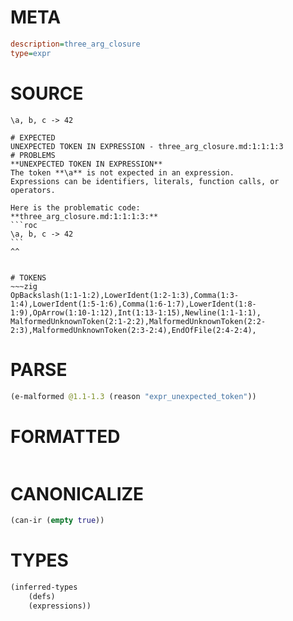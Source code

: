 # META
~~~ini
description=three_arg_closure
type=expr
~~~
# SOURCE
~~~roc
\a, b, c -> 42
~~~
~~~
# EXPECTED
UNEXPECTED TOKEN IN EXPRESSION - three_arg_closure.md:1:1:1:3
# PROBLEMS
**UNEXPECTED TOKEN IN EXPRESSION**
The token **\a** is not expected in an expression.
Expressions can be identifiers, literals, function calls, or operators.

Here is the problematic code:
**three_arg_closure.md:1:1:1:3:**
```roc
\a, b, c -> 42
```
^^


# TOKENS
~~~zig
OpBackslash(1:1-1:2),LowerIdent(1:2-1:3),Comma(1:3-1:4),LowerIdent(1:5-1:6),Comma(1:6-1:7),LowerIdent(1:8-1:9),OpArrow(1:10-1:12),Int(1:13-1:15),Newline(1:1-1:1),
MalformedUnknownToken(2:1-2:2),MalformedUnknownToken(2:2-2:3),MalformedUnknownToken(2:3-2:4),EndOfFile(2:4-2:4),
~~~
# PARSE
~~~clojure
(e-malformed @1.1-1.3 (reason "expr_unexpected_token"))
~~~
# FORMATTED
~~~roc

~~~
# CANONICALIZE
~~~clojure
(can-ir (empty true))
~~~
# TYPES
~~~clojure
(inferred-types
	(defs)
	(expressions))
~~~

